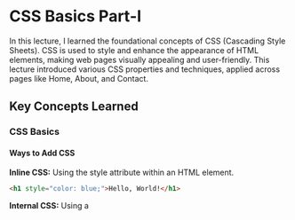 # CSS Basics Part-I

In this lecture, I learned the foundational concepts of CSS (Cascading Style Sheets). CSS is used to style and enhance the appearance of HTML elements, making web pages visually appealing and user-friendly. This lecture introduced various CSS properties and techniques, applied across pages like Home, About, and Contact.

## Key Concepts Learned

### CSS Basics

#### Ways to Add CSS

**Inline CSS:** Using the style attribute within an HTML element.

```html
<h1 style="color: blue;">Hello, World!</h1>
```

**Internal CSS:** Using a <style> tag within the <head> section of the HTML file.

```html
<style>
    h1 {
        color: blue;
    }
</style>
```

**External CSS:** Linking an external .css file using the <link> tag.

```html
<link rel="stylesheet" href="styles.css">
```

### Core CSS Properties

#### 1.) Background Properties

The table below provides a summary of common CSS background properties, their options, and values:

| **Property**           | **Options/Values**                                                                                       |
|-------------------------|---------------------------------------------------------------------------------------------------------|
| **background-color**    | Any valid color (e.g., `red`, `#FF5733`, `rgb(255,87,51)`)                                              |
| **background-image**    | `url("image.jpg")`, `none`, `linear-gradient()`, `radial-gradient()`                                    |
| **background-repeat**   | `repeat`, `repeat-x`, `repeat-y`, `no-repeat`, `space`, `round`                                         |
| **background-position** | `top`, `center`, `bottom`, `left`, `right`, `x% y%`, `xpx ypx`                                          |
| **background-size**     | `auto`, `cover`, `contain`, `x%`, `xpx`                                                                 |
| **background-attachment**| `scroll`, `fixed`, `local`                                                                             |
| **background-clip**     | `border-box`, `padding-box`, `content-box`                                                              |
| **background-origin**   | `border-box`, `padding-box`, `content-box`                                                              |

#### 2.) Text Properties

The table below provides a summary of common CSS text properties, their options, and values:

| **Property**         | **Options/Values**                                                                                     |
|-----------------------|-------------------------------------------------------------------------------------------------------|
| **color**            | Any valid color                                                                                      |
| **font-family**      | `Arial`, `Verdana`, `sans-serif`, etc. (comma-separated values for fallbacks)                         |
| **font-size**        | `xx-small`, `x-small`, `small`, `medium`, `large`, `x-large`, `xx-large`, `%`, `px`, `em`, `rem`      |
| **font-style**       | `normal`, `italic`, `oblique`                                                                         |
| **font-weight**      | `normal`, `bold`, `bolder`, `lighter`, numeric values (`100` to `900`)                                |
| **line-height**      | `normal`, numeric value (`1.5`), unit values (`20px`, `150%`)                                         |
| **text-align**       | `left`, `right`, `center`, `justify`, `start`, `end`                                                 |
| **text-decoration**  | `none`, `underline`, `overline`, `line-through`, `blink` (rarely used)                                |
| **text-transform**   | `capitalize`, `uppercase`, `lowercase`, `none`                                                       |
| **letter-spacing**   | `normal`, unit value (`2px`)                                                                          |
| **word-spacing**     | `normal`, unit value (`4px`)                                                                          |
